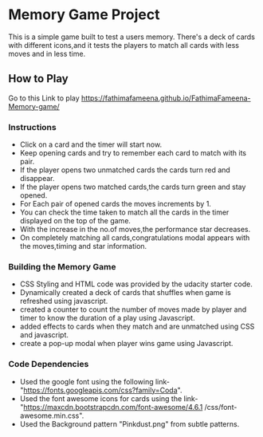# Memory Game Project

This is a simple game built to test a users memory. There's a deck of cards with different icons,and it tests the players to match all cards with less moves and  in less time.

## How to Play
Go to this Link to play https://fathimafameena.github.io/FathimaFameena-Memory-game/

### Instructions
* Click on a card and the timer will start now.
* Keep opening cards and try to remember each card to match with its pair.
* If the player opens two unmatched cards the cards turn red and disappear.
* If the player opens two matched cards,the cards turn green and stay opened.
* For Each pair of opened cards the moves increments by 1.
* You can check the time taken to match all the cards in the timer displayed on the top of the game.
* With the increase in the no.of moves,the performance star decreases.
* On completely matching all cards,congratulations modal appears with the moves,timing and star information.


### Building the Memory Game

* CSS Styling and HTML code was provided by the udacity starter code.
* Dynamically created a deck of cards that shuffles when game is refreshed using javascript.
* created a counter to count the number of moves made by player and timer to know the duration of a play 
  using Javascript.
* added effects to cards when they match and are unmatched using CSS and javascript.
* create a pop-up modal when player wins game using Javascript.

### Code Dependencies

* Used the google font using the following link-"https://fonts.googleapis.com/css?family=Coda".
* Used the font awesome icons for cards using the link-"https://maxcdn.bootstrapcdn.com/font-awesome/4.6.1		/css/font-awesome.min.css".
* Used the Background pattern "Pinkdust.png" from subtle patterns.


